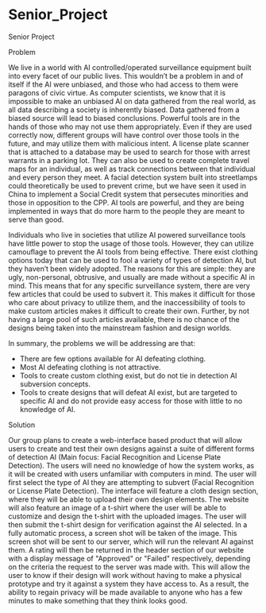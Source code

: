 # Senior_Project
Senior Project

Problem

We live in a world with AI controlled/operated surveillance equipment built into every facet of our public lives. This wouldn’t be a problem in and of itself if the AI were unbiased, and those who had access to them were paragons of civic virtue. As computer scientists, we know that it is impossible to make an unbiased AI on data gathered from the real world, as all data describing a society is inherently biased. Data gathered from a biased source will lead to biased conclusions. Powerful tools are in the hands of those who may not use them appropriately. Even if they are used correctly now, different groups will have control over those tools in the future, and may utilize them with malicious intent. A license plate scanner that is attached to a database may be used to search for those with arrest warrants in a parking lot. They can also be used to create complete travel maps for an individual, as well as track connections between that individual and every person they meet. A facial detection system built into streetlamps could theoretically be used to prevent crime, but we have seen it used in China to implement a Social Credit system that persecutes minorities and those in opposition to the CPP. AI tools are powerful, and they are being implemented in ways that do more harm to the people they are meant to serve than good.

Individuals who live in societies that utilize AI powered surveillance tools have little power to stop the usage of those tools. However, they can utilize camouflage to prevent the AI tools from being effective. There exist clothing options today that can be used to fool a variety of types of detection AI, but they haven’t been widely adopted. The reasons for this are simple: they are ugly, non-personal, obtrusive, and usually are made without a specific AI in mind. This means that for any specific surveillance system, there are very few articles that could be used to subvert it. This makes it difficult for those who care about privacy to utilize them, and the inaccessibility of tools to make custom articles makes it difficult to create their own. Further, by not having a large pool of such articles available, there is no chance of the designs being taken into the mainstream fashion and design worlds.

In summary, the problems we will be addressing are that:
 - There are few options available for AI defeating clothing.
 - Most AI defeating clothing is not attractive.
 - Tools to create custom clothing exist, but do not tie in detection AI subversion concepts.
 - Tools to create designs that will defeat AI exist, but are targeted to specific AI and do not provide easy access for those with
               little to no knowledge of AI.

Solution

Our group plans to create a web-interface based product that will allow users to create and test their own designs against a suite of different forms of detection AI (Main focus: Facial Recognition and License Plate Detection). The users will need no knowledge of how the system works, as it will be created with users unfamiliar with computers in mind. The user will first select the type of AI they are attempting to subvert (Facial Recognition or License Plate Detection). The interface will feature a cloth design section, where they will be able to upload their own design elements. The website will also feature an image of a t-shirt where the user will be able to customize and design the t-shirt with the uploaded images. The user will then submit the t-shirt design for verification against the AI selected. In a fully automatic process, a screen shot will be taken of the image. This screen shot will be sent to our server, which will run the relevant AI against them. A rating will then be returned in the header section of our website with a display message of "Approved" or "Failed" respectively, depending on the criteria the request to the server was made with. This will allow the user to know if their design will work without having to make a physical prototype and try it against a system they have access to. As a result, the ability to regain privacy will be made available to anyone who has a few minutes to make something that they think looks good.
